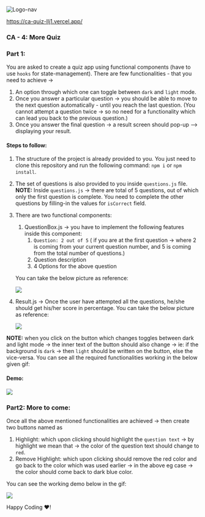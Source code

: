 ![Logo-nav](https://s3.ap-south-1.amazonaws.com/kalvi-education.github.io/front-end-web-development/Kalvium-Logo.png)



https://ca-quiz-llj1.vercel.app/ 
### CA - 4: More Quiz


### Part 1:
You are asked to create a quiz app using functional components (have to use `hooks` for state-management).
There are few functionalities - that you need to achieve ->

1. An option through which one can toggle between `dark` and `light` mode.
2. Once you answer a particular question -> you should be able to move to the next question automatically - until you reach the last question. (You cannot attempt a question twice -> so no need for a functionality which can lead you back to the previous question.)
3. Once you answer the final question -> a result screen should pop-up --> displaying your result.

#### Steps to follow:

1. The structure of the project is already provided to you. You just need to clone this repository and run the following command: `npm i` or `npm install`.
2. The set of questions is also provided to you inside `questions.js` file. 
   **NOTE:** Inside `questions.js` -> there are total of 5 questions, out of which only the first question is complete. You need to complete the other questions by filling-in the values for `isCorrect` field.
3. There are two functional components: 
   1. QuestionBox.js -> you have to implement the following features inside this component:
       1. `Question: 2 out of 5` ( if you are at the first question -> where 2 is coming from your current question number, and 5 is coming from the total number of questions.)
       2. Question description
       3. 4 Options for the above question

    You can take the below picture as reference:

    ![](https://s3.ap-south-1.amazonaws.com/kalvi-education.github.io/front-end-web-development/ca-4-react-quiz.png)

  2. Result.js -> Once the user have attempted all the questions, he/she should get his/her score in percentage.
     You can take the below picture as reference:

     ![](https://s3.ap-south-1.amazonaws.com/kalvi-education.github.io/front-end-web-development/ca-4-react-final.png)

**NOTE:** when you click on the button which changes toggles between dark and light mode -> the inner text of the button should also change -> ie: if the background is `dark` -> then `light` should be written on the button, else the vice-versa. You can see all the required functionalities working in the below given gif:

#### Demo:

![](https://s3.ap-south-1.amazonaws.com/kalvi-education.github.io/front-end-web-development/ca-4-react-quiz-section-one.gif)

### Part2: More to come:

Once all the above mentioned functionalities are achieved -> then create two buttons named as 
1. Highlight: which upon clicking should highlight the `question text` -> by highlight we mean that -> the color of the question text should change to `red`.
2. Remove Highlight: which upon clicking should remove the red color and go back to the color which was used earlier -> in the above eg case -> the color should come back to dark blue color.

You can see the working demo below in the gif:

![](https://s3.ap-south-1.amazonaws.com/kalvi-education.github.io/front-end-web-development/ca-4-react-quiz-section.gif)

Happy Coding ❤️!
